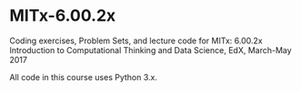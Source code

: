 # MITx-6.00.2x
Coding exercises, Problem Sets, and lecture code for MITx: 6.00.2x Introduction to Computational Thinking and Data Science, EdX, March-May 2017

All code in this course uses Python 3.x.
